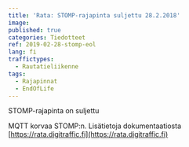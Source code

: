 ```yaml
---
title: 'Rata: STOMP-rajapinta suljettu 28.2.2018'
image:
published: true
categories: Tiedotteet
ref: 2019-02-28-stomp-eol
lang: fi
traffictypes:
  - Rautatieliikenne
tags:
  - Rajapinnat
  - EndOfLife
---
```


STOMP-rajapinta on suljettu

MQTT korvaa STOMP:n. Lisätietoja dokumentaatiosta
[https://rata.digitraffic.fi](https://rata.digitraffic.fi)
